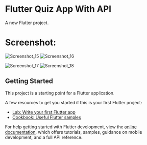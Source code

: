# Flutter Quiz App With API

A new Flutter project.
# Screenshot:
![Screenshot_15](https://github.com/JImaruf/Flutter-Quiz-App-with-API/assets/95274187/2544798a-ef2d-4353-89f8-fdb56a439893)
![Screenshot_16](https://github.com/JImaruf/Flutter-Quiz-App-with-API/assets/95274187/a4e7a3bd-37eb-42b4-bfb3-553915434e2f)

![Screenshot_17](https://github.com/JImaruf/Flutter-Quiz-App-with-API/assets/95274187/857dadbf-37b1-4642-b58d-038ea621ae50)
![Screenshot_18](https://github.com/JImaruf/Flutter-Quiz-App-with-API/assets/95274187/62e60060-a9c0-4313-bfb7-dd824b3a7e8d)


## Getting Started

This project is a starting point for a Flutter application.

A few resources to get you started if this is your first Flutter project:

- [Lab: Write your first Flutter app](https://docs.flutter.dev/get-started/codelab)
- [Cookbook: Useful Flutter samples](https://docs.flutter.dev/cookbook)

For help getting started with Flutter development, view the
[online documentation](https://docs.flutter.dev/), which offers tutorials,
samples, guidance on mobile development, and a full API reference.
